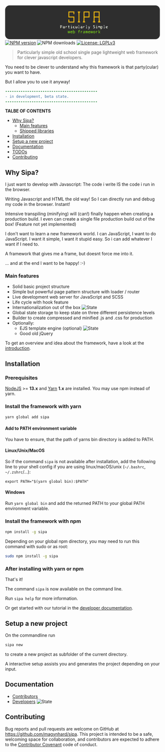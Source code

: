 ![SIPA Particularly simple web framework](doc/_assets/_raw/logo_doc.svg)
[![NPM version](https://img.shields.io/npm/v/sipa?color=63a618&style=plastic&logo=npm)](https://www.npmjs.com/package/sipa)
![NPM downloads](https://img.shields.io/npm/dt/sipa?color=dce2df&style=plastic)
[![License: LGPLv3](https://img.shields.io/badge/License-LGPLv3-fabd09.svg?style=plastic)](LICENSE)

> Particularly simple old school single page lightweight web framework for clever javascript developers.

You need to be clever to understand why this framework is that party(cular) you want to have.

But I allow you to use it anyway!

```diff
------------------------------------------
- in development, beta state. 
------------------------------------------
```

**TALBE OF CONTENTS**
* [Why Sipa?](#why-sipa)
    * [Main features](#main-features)
    * [Shipped libraries](#shipped-libraries)
* [Installation](#installation)
* [Setup a new project](#setup-a-new-project)
* [Documentation](#documentation)
* [TODOs](#todos)
* [Contributing](#contributing)




<!-- -------------------------- SECTION -------------------------- -->
<a name="why-sipa"></a>
## Why Sipa?
I just want to develop with Javascript: The code i write IS the code i run in the browser. 

Writing Javascript and HTML the old way! So I can directly run and debug my code in the browser. Instant!

Intensive transpiling (minifying) will (can!) finally happen when creating a production build. I even can create a single file production build out of the box! (Feature not yet implemented)

I don't want to learn a new framework world.
I can JavaScript, I want to do JavaScript. I want it simple, I want it stupid easy. So i can add whatever I want if I need to.

A framework that gives me a frame, but doesnt force me into it.

... and at the end I want to be happy! :-)




<!-- -------------------------- SECTION -------------------------- -->
<a name="main-features"></a>
### Main features
* Solid basic project structure
* Simple but powerful page pattern structure with loader / router
* Live development web server for JavaScript and SCSS
* Life cycle with hook feature
* Internationalization out of the box ![State](https://img.shields.io/badge/-todo-blue)
* Global state storage to keep state on three different persistence levels 
* Builder to create compressed and minified .js and .css for production 
* Optionally:
  * EJS template engine (optional) ![State](https://img.shields.io/badge/-prepared-blue)
  * Good old jQuery


To get an overview and idea about the framework, have a look at the [introduction]().


<!-- -------------------------- SECTION -------------------------- -->
<a name="installation"></a>
## Installation
### Prerequisites
[NodeJS](https://nodejs.org/en/download/) >= **13.x** and [Yarn](https://classic.yarnpkg.com/en/docs/install/) **1.x** are installed.
You may use npm instead of yarn.

### Install the framework with yarn
```bash
yarn global add sipa
```

#### Add to PATH environment variable

You have to ensure, that the path of yarns bin directory is added to PATH.

#### Linux/Unix/MacOS

So if the command `sipa` is not available after installation, add the following line to your shell config if you are using linux/macOS/unix (`~/.bashrc`, `~/.zshrc`/...):
```shell
export PATH="$(yarn global bin):$PATH"
```

#### Windows
Run `yarn global bin` and add the returned PATH to your global PATH environment variable.


### Install the framework with npm
```bash
npm install -g sipa
```

Depending on your global npm directory, you may need to run this command with sudo or as root:
```bash
sudo npm install -g sipa
```

### After installing with yarn or npm

That's it!

The command `sipa` is now available on the command line.

Run `sipa help` for more information.

Or get started with our tutorial in the [developer documentation](doc/developers.md).




<!-- -------------------------- SECTION -------------------------- -->
<a name="setup-a-new-project"></a>
## Setup a new project
On the commandline run
```bash
sipa new
```
to create a new project as subfolder of the current directory.

A interactive setup assists you and generates the project depending on your input.




<!-- -------------------------- SECTION -------------------------- -->
<a name="documentation"></a>
## Documentation
* [Contributors](doc/contributors.md)
* [Developers](doc/developers.md) ![State](https://img.shields.io/badge/-progress-yellow)



<!-- -------------------------- SECTION -------------------------- -->
<a name="contributing"></a>
## Contributing

Bug reports and pull requests are welcome on GitHub at https://github.com/magynhard/sipa. This project is intended to be a safe, welcoming space for collaboration, and contributors are expected to adhere to the [Contributor Covenant](http://contributor-covenant.org) code of conduct.




